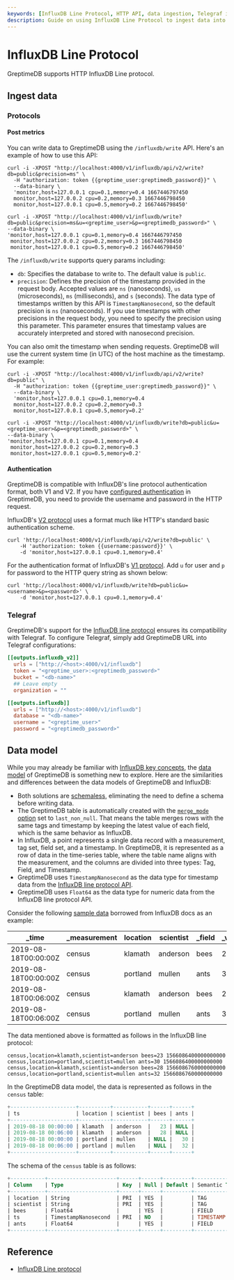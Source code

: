```yaml
---
keywords: [InfluxDB Line Protocol, HTTP API, data ingestion, Telegraf integration, data model, authentication]
description: Guide on using InfluxDB Line Protocol to ingest data into GreptimeDB, including examples, authentication, Telegraf integration, and data model differences.
---
```


# InfluxDB Line Protocol

GreptimeDB supports HTTP InfluxDB Line protocol.

## Ingest data

### Protocols

#### Post metrics

You can write data to GreptimeDB using the `/influxdb/write` API.
Here's an example of how to use this API:

<Tabs>

<TabItem value="InfluxDB line protocol V2" label="InfluxDB line protocol V2">

```shell
curl -i -XPOST "http://localhost:4000/v1/influxdb/api/v2/write?db=public&precision=ms" \
  -H "authorization: token {{greptime_user:greptimedb_password}}" \
  --data-binary \
  'monitor,host=127.0.0.1 cpu=0.1,memory=0.4 1667446797450
  monitor,host=127.0.0.2 cpu=0.2,memory=0.3 1667446798450
  monitor,host=127.0.0.1 cpu=0.5,memory=0.2 1667446798450'
```
</TabItem>

<TabItem value="InfluxDB line protocol V1" label="InfluxDB line protocol V1">

```shell
curl -i -XPOST "http://localhost:4000/v1/influxdb/write?db=public&precision=ms&u=<greptime_user>&p=<greptimedb_password>" \
--data-binary \
'monitor,host=127.0.0.1 cpu=0.1,memory=0.4 1667446797450
 monitor,host=127.0.0.2 cpu=0.2,memory=0.3 1667446798450
 monitor,host=127.0.0.1 cpu=0.5,memory=0.2 1667446798450'
```
</TabItem>

</Tabs>

The `/influxdb/write` supports query params including:

* `db`: Specifies the database to write to. The default value is `public`.
* `precision`: Defines the precision of the timestamp provided in the request body.  Accepted values are `ns` (nanoseconds), `us` (microseconds), `ms` (milliseconds), and `s` (seconds). The data type of timestamps written by this API is `TimestampNanosecond`, so the default precision is `ns` (nanoseconds). If you use timestamps with other precisions in the request body, you need to specify the precision using this parameter. This parameter ensures that timestamp values are accurately interpreted and stored with nanosecond precision.

You can also omit the timestamp when sending requests. GreptimeDB will use the current system time (in UTC) of the host machine as the timestamp. For example:

<Tabs>

<TabItem value="InfluxDB line protocol V2" label="InfluxDB line protocol V2">

```shell
curl -i -XPOST "http://localhost:4000/v1/influxdb/api/v2/write?db=public" \
  -H "authorization: token {{greptime_user:greptimedb_password}}" \
  --data-binary \
  'monitor,host=127.0.0.1 cpu=0.1,memory=0.4
  monitor,host=127.0.0.2 cpu=0.2,memory=0.3
  monitor,host=127.0.0.1 cpu=0.5,memory=0.2'
```
</TabItem>

<TabItem value="InfluxDB line protocol V1" label="InfluxDB line protocol V1">

```shell
curl -i -XPOST "http://localhost:4000/v1/influxdb/write?db=public&u=<greptime_user>&p=<greptimedb_password>" \
--data-binary \
'monitor,host=127.0.0.1 cpu=0.1,memory=0.4
 monitor,host=127.0.0.2 cpu=0.2,memory=0.3
 monitor,host=127.0.0.1 cpu=0.5,memory=0.2'
```
</TabItem>

</Tabs>

#### Authentication

GreptimeDB is compatible with InfluxDB's line protocol authentication format, both V1 and V2.
If you have [configured authentication](/user-guide/deployments/authentication/overview.md) in GreptimeDB, you need to provide the username and password in the HTTP request.

<Tabs>

<TabItem value="InfluxDB line protocol V2" label="InfluxDB line protocol V2">

InfluxDB's [V2 protocol](https://docs.influxdata.com/influxdb/v1.8/tools/api/?t=Auth+Enabled#apiv2query-http-endpoint) uses a format much like HTTP's standard basic authentication scheme.

```shell
curl 'http://localhost:4000/v1/influxdb/api/v2/write?db=public' \
    -H 'authorization: token {{username:password}}' \
    -d 'monitor,host=127.0.0.1 cpu=0.1,memory=0.4'
```

</TabItem>

<TabItem value="InfluxDB line protocol V1" label="InfluxDB line protocol V1">

For the authentication format of InfluxDB's [V1 protocol](https://docs.influxdata.com/influxdb/v1.8/tools/api/?t=Auth+Enabled#query-string-parameters-1). Add `u` for user and `p` for password to the HTTP query string as shown below:

```shell
curl 'http://localhost:4000/v1/influxdb/write?db=public&u=<username>&p=<password>' \
    -d 'monitor,host=127.0.0.1 cpu=0.1,memory=0.4'
```

</TabItem>
</Tabs>

### Telegraf

GreptimeDB's support for the [InfluxDB line protocol](../for-iot/influxdb-line-protocol.md) ensures its compatibility with Telegraf.
To configure Telegraf, simply add GreptimeDB URL into Telegraf configurations:

<Tabs>

<TabItem value="InfluxDB line protocol v2" label="InfluxDB line protocol v2">

```toml
[[outputs.influxdb_v2]]
  urls = ["http://<host>:4000/v1/influxdb"]
  token = "<greptime_user>:<greptimedb_password>"
  bucket = "<db-name>"
  ## Leave empty
  organization = ""
```

</TabItem>

<TabItem value="InfluxDB line protocol v1" label="InfluxDB line protocol v1">

```toml
[[outputs.influxdb]]
  urls = ["http://<host>:4000/v1/influxdb"]
  database = "<db-name>"
  username = "<greptime_user>"
  password = "<greptimedb_password>"
```

</TabItem>

</Tabs>

## Data model

While you may already be familiar with [InfluxDB key concepts](https://docs.influxdata.com/influxdb/v2/reference/key-concepts/), the [data model](/user-guide/concepts/data-model.md) of GreptimeDB is something new to explore.
Here are the similarities and differences between the data models of GreptimeDB and InfluxDB:

- Both solutions are [schemaless](/user-guide/ingest-data/overview.md#automatic-schema-generation), eliminating the need to define a schema before writing data.
- The GreptimeDB table is automatically created with the [`merge_mode` option](/reference/sql/create.md#create-a-table-with-merge-mode) set to `last_non_null`.
That means the table merges rows with the same tags and timestamp by keeping the latest value of each field, which is the same behavior as InfluxDB.
- In InfluxDB, a point represents a single data record with a measurement, tag set, field set, and a timestamp.
In GreptimeDB, it is represented as a row of data in the time-series table,
where the table name aligns with the measurement,
and the columns are divided into three types: Tag, Field, and Timestamp.
- GreptimeDB uses `TimestampNanosecond` as the data type for timestamp data from the [InfluxDB line protocol API](/user-guide/ingest-data/for-iot/influxdb-line-protocol.md).
- GreptimeDB uses `Float64` as the data type for numeric data from the InfluxDB line protocol API.

Consider the following [sample data](https://docs.influxdata.com/influxdb/v2/reference/key-concepts/data-elements/#sample-data) borrowed from InfluxDB docs as an example:

|_time|_measurement|location|scientist|_field|_value|
|---|---|---|---|---|---|
|2019-08-18T00:00:00Z|census|klamath|anderson|bees|23|
|2019-08-18T00:00:00Z|census|portland|mullen|ants|30|
|2019-08-18T00:06:00Z|census|klamath|anderson|bees|28|
|2019-08-18T00:06:00Z|census|portland|mullen|ants|32|

The data mentioned above is formatted as follows in the InfluxDB line protocol:


```shell
census,location=klamath,scientist=anderson bees=23 1566086400000000000
census,location=portland,scientist=mullen ants=30 1566086400000000000
census,location=klamath,scientist=anderson bees=28 1566086760000000000
census,location=portland,scientist=mullen ants=32 1566086760000000000
```

In the GreptimeDB data model, the data is represented as follows in the `census` table:

```sql
+---------------------+----------+-----------+------+------+
| ts                  | location | scientist | bees | ants |
+---------------------+----------+-----------+------+------+
| 2019-08-18 00:00:00 | klamath  | anderson  |   23 | NULL |
| 2019-08-18 00:06:00 | klamath  | anderson  |   28 | NULL |
| 2019-08-18 00:00:00 | portland | mullen    | NULL |   30 |
| 2019-08-18 00:06:00 | portland | mullen    | NULL |   32 |
+---------------------+----------+-----------+------+------+
```

The schema of the `census` table is as follows:

```sql
+-----------+----------------------+------+------+---------+---------------+
| Column    | Type                 | Key  | Null | Default | Semantic Type |
+-----------+----------------------+------+------+---------+---------------+
| location  | String               | PRI  | YES  |         | TAG           |
| scientist | String               | PRI  | YES  |         | TAG           |
| bees      | Float64              |      | YES  |         | FIELD         |
| ts        | TimestampNanosecond  | PRI  | NO   |         | TIMESTAMP     |
| ants      | Float64              |      | YES  |         | FIELD         |
+-----------+----------------------+------+------+---------+---------------+
```

## Reference

- [InfluxDB Line protocol](https://docs.influxdata.com/influxdb/v2.7/reference/syntax/line-protocol/)

